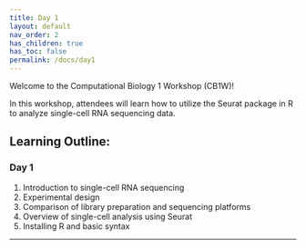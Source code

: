 ```yaml
---
title: Day 1
layout: default
nav_order: 2
has_children: true
has_toc: false
permalink: /docs/day1
---
```


Welcome to the Computational Biology 1 Workshop (CB1W)!

In this workshop, attendees will learn how to utilize the Seurat package in R to analyze single-cell RNA sequencing data.

## Learning Outline:
### Day 1
1. Introduction to single-cell RNA sequencing
2. Experimental design
3. Comparison of library preparation and sequencing platforms
4. Overview of single-cell analysis using Seurat
5. Installing R and basic syntax

----

[Just the Docs]: https://just-the-docs.github.io/just-the-docs/
[GitHub Pages]: https://docs.github.com/en/pages
[README]: https://github.com/just-the-docs/just-the-docs-template/blob/main/README.md
[Jekyll]: https://jekyllrb.com
[GitHub Pages / Actions workflow]: https://github.blog/changelog/2022-07-27-github-pages-custom-github-actions-workflows-beta/
[use this template]: https://github.com/just-the-docs/just-the-docs-template/generate
